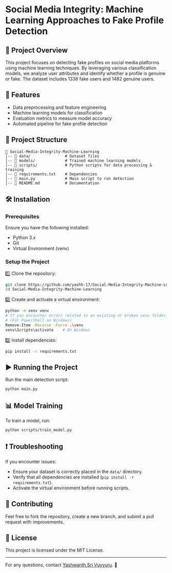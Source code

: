 # Social Media Integrity: Machine Learning Approaches to Fake Profile Detection

## 📌 Project Overview
This project focuses on detecting fake profiles on social media platforms using machine learning techniques. By leveraging various classification models, we analyze user attributes and identify whether a profile is genuine or fake. The dataset includes 1338 fake users and 1482 genuine users.

## 🚀 Features
- Data preprocessing and feature engineering
- Machine learning models for classification
- Evaluation metrics to measure model accuracy
- Automated pipeline for fake profile detection

## 📂 Project Structure
```
📁 Social-Media-Integrity-Machine-Learning
│-- 📂 data/               # Dataset files
│-- 📂 models/             # Trained machine learning models
│-- 📂 scripts/            # Python scripts for data processing & training
│-- 📜 requirements.txt    # Dependencies
│-- 📜 main.py             # Main script to run detection
│-- 📜 README.md           # Documentation
```

## 🛠️ Installation
### **Prerequisites**
Ensure you have the following installed:
- Python 3.x
- Git
- Virtual Environment (venv)

### **Setup the Project**
1️⃣ Clone the repository:
```bash
git clone https://github.com/yashh-17/Social-Media-Integrity-Machine-Learning--Approaches-to-Fake-Profile-Detection.git
cd Social-Media-Integrity-Machine-Learning
```

2️⃣ Create and activate a virtual environment:
```bash
python -m venv venv
# If you encounter errors related to an existing or broken venv folder, remove it:
# (For PowerShell on Windows)
Remove-Item -Recurse -Force .\venv
venv\Scripts\activate    # On Windows
```

3️⃣ Install dependencies:
```bash
pip install -r requirements.txt
```

## ▶️ Running the Project
Run the main detection script:
```bash
python main.py
```

## 📊 Model Training
To train a model, run:
```bash
python scripts/train_model.py
```

## ❗ Troubleshooting
If you encounter issues:
- Ensure your dataset is correctly placed in the `data/` directory.
- Verify that all dependencies are installed (`pip install -r requirements.txt`).
- Activate the virtual environment before running scripts.

## 🤝 Contributing
Feel free to fork the repository, create a new branch, and submit a pull request with improvements.

## 📜 License
This project is licensed under the MIT License.

---
For any questions, contact [Yashwanth Sri Vuyyuru](mailto:yaswanthvuyyuru@gmail.com). 🚀


